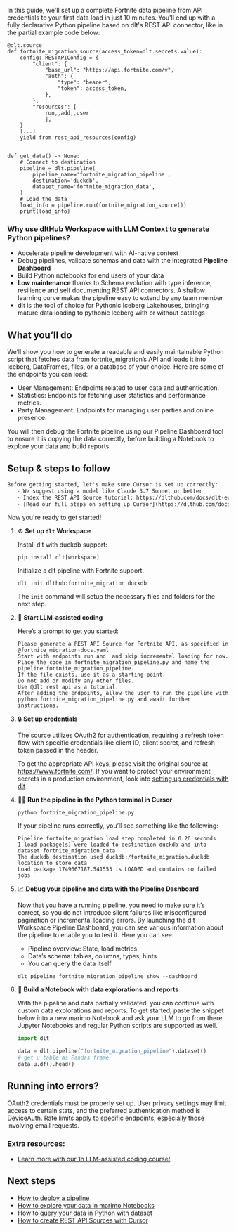 In this guide, we'll set up a complete Fortnite data pipeline from API credentials to your first data load in just 10 minutes. You'll end up with a fully declarative Python pipeline based on dlt's REST API connector, like in the partial example code below:

```python-outcome
@dlt.source
def fortnite_migration_source(access_token=dlt.secrets.value):
    config: RESTAPIConfig = {
        "client": {
            "base_url": "https://api.fortnite.com/v",
            "auth": {
                "type": "bearer",
                "token": access_token,
            },
        },
        "resources": [
            run,,add,,user
            ],
    }
    [...]
    yield from rest_api_resources(config)


def get_data() -> None:
    # Connect to destination
    pipeline = dlt.pipeline(
        pipeline_name='fortnite_migration_pipeline',
        destination='duckdb',
        dataset_name='fortnite_migration_data', 
    )
    # Load the data
    load_info = pipeline.run(fortnite_migration_source())
    print(load_info) 
```

### Why use dltHub Workspace with LLM Context to generate Python pipelines?

- Accelerate pipeline development with AI-native context
- Debug pipelines, validate schemas and data with the integrated **Pipeline Dashboard**
- Build Python notebooks for end users of your data
- **Low maintenance** thanks to Schema evolution with type inference, resilience and self documenting REST API connectors. A shallow learning curve makes the pipeline easy to extend by any team member
- dlt is the tool of choice for Pythonic Iceberg Lakehouses, bringing mature data loading to pythonic Iceberg with or without catalogs

## What you’ll do

We’ll show you how to generate a readable and easily maintainable Python script that fetches data from fortnite_migration’s API and loads it into Iceberg, DataFrames, files, or a database of your choice. Here are some of the endpoints you can load:

- User Management: Endpoints related to user data and authentication.
- Statistics: Endpoints for fetching user statistics and performance metrics.
- Party Management: Endpoints for managing user parties and online presence.

You will then debug the Fortnite pipeline using our Pipeline Dashboard tool to ensure it is copying the data correctly, before building a Notebook to explore your data and build reports.

## Setup & steps to follow

```default
Before getting started, let's make sure Cursor is set up correctly:
   - We suggest using a model like Claude 3.7 Sonnet or better
   - Index the REST API Source tutorial: https://dlthub.com/docs/dlt-ecosystem/verified-sources/rest_api/ and add it to context as **@dlt rest api**
   - [Read our full steps on setting up Cursor](https://dlthub.com/docs/dlt-ecosystem/llm-tooling/cursor-restapi#23-configuring-cursor-with-documentation)
```

Now you're ready to get started!

1. ⚙️ **Set up `dlt` Workspace**
    
    Install dlt with duckdb support:
    ```shell
    pip install dlt[workspace]
    ```

    Initialize a dlt pipeline with Fortnite support.
    ```shell
    dlt init dlthub:fortnite_migration duckdb
    ```

    The `init` command will setup the necessary files and folders for the next step.
    
2. 🤠 **Start LLM-assisted coding**
    
    Here’s a prompt to get you started:
    
    ```prompt
    Please generate a REST API Source for Fortnite API, as specified in @fortnite_migration-docs.yaml 
    Start with endpoints run and  and skip incremental loading for now. 
    Place the code in fortnite_migration_pipeline.py and name the pipeline fortnite_migration_pipeline. 
    If the file exists, use it as a starting point. 
    Do not add or modify any other files. 
    Use @dlt rest api as a tutorial. 
    After adding the endpoints, allow the user to run the pipeline with python fortnite_migration_pipeline.py and await further instructions.
    ```

    
3. 🔒 **Set up credentials** 
    
    The source utilizes OAuth2 for authentication, requiring a refresh token flow with specific credentials like client ID, client secret, and refresh token passed in the header.
    
    To get the appropriate API keys, please visit the original source at https://www.fortnite.com/.
    If you want to protect your environment secrets in a production environment, look into [setting up credentials with dlt](https://dlthub.com/docs/walkthroughs/add_credentials).
    
4. 🏃‍♀️ **Run the pipeline in the Python terminal in Cursor**
    
    ```shell
    python fortnite_migration_pipeline.py
    ```
    
    If your pipeline runs correctly, you’ll see something like the following:
    
    ```shell
    Pipeline fortnite_migration load step completed in 0.26 seconds
    1 load package(s) were loaded to destination duckdb and into dataset fortnite_migration_data
    The duckdb destination used duckdb:/fortnite_migration.duckdb location to store data
    Load package 1749667187.541553 is LOADED and contains no failed jobs
    ```
    
5. 📈 **Debug your pipeline and data with the Pipeline Dashboard**

    Now that you have a running pipeline, you need to make sure it’s correct, so you do not introduce silent failures like misconfigured pagination or incremental loading errors. By launching the dlt Workspace Pipeline Dashboard, you can see various information about the pipeline to enable you to test it. Here you can see:
    - Pipeline overview: State, load metrics
    - Data’s schema: tables, columns, types, hints
    - You can query the data itself
    
    ```shell
    dlt pipeline fortnite_migration_pipeline show --dashboard
    ```
    
6. 🐍 **Build a Notebook with data explorations and reports**

    With the pipeline and data partially validated, you can continue with custom data explorations and reports. To get started, paste the snippet below into a new marimo Notebook and ask your LLM to go from there. Jupyter Notebooks and regular Python scripts are supported as well.

    
    ```python
    import dlt

   data = dlt.pipeline("fortnite_migration_pipeline").dataset()
   # get u table as Pandas frame
   data.u.df().head()
    ```

## Running into errors?

OAuth2 credentials must be properly set up. User privacy settings may limit access to certain stats, and the preferred authentication method is DeviceAuth. Rate limits apply to specific endpoints, especially those involving email requests.

### Extra resources:

- [Learn more with our 1h LLM-assisted coding course!](https://www.youtube.com/watch?v=GGid70rnJuM)

## Next steps

- [How to deploy a pipeline](https://dlthub.com/docs/walkthroughs/deploy-a-pipeline)
- [How to explore your data in marimo Notebooks](https://dlthub.com/docs/general-usage/dataset-access/marimo)
- [How to query your data in Python with dataset](https://dlthub.com/docs/general-usage/dataset-access/dataset)
- [How to create REST API Sources with Cursor](https://dlthub.com/docs/dlt-ecosystem/llm-tooling/cursor-restapi)